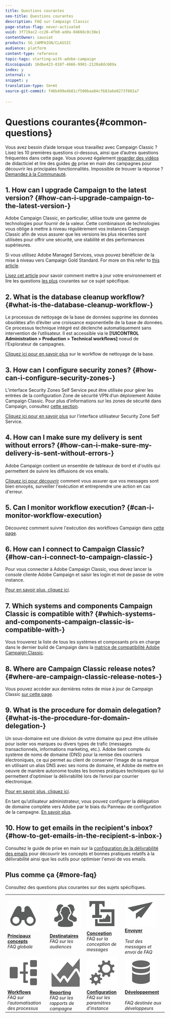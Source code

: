 ```yaml
---
title: Questions courantes
seo-title: Questions courantes
description: FAQ sur Campaign Classic
page-status-flag: never-activated
uuid: 3f719ac2-cc26-4fb0-adda-84666c8c38e1
contentOwner: sauviat
products: SG_CAMPAIGN/CLASSIC
audience: platform
content-type: reference
topic-tags: starting-with-adobe-campaign
discoiquuid: 16dbe423-018f-4666-9901-2120a8dc609a
index: y
internal: n
snippet: y
translation-type: tm+mt
source-git-commit: f46b499e4b81cf500baa84cf683a6e0273f802a7

---
```



# Questions courantes{#common-questions}

Vous avez besoin d’aide lorsque vous travaillez avec Campaign Classic ? Lisez les 10 premières questions ci-dessous, ainsi que d’autres questions fréquentes dans cette page. Vous pouvez également [regarder des vidéos](https://docs.adobe.com/content/help/en/campaign-learn/campaign-classic-tutorials/overview.html) de didacticiel et lire des guides [de](../../platform/using/tutorials.md#step-by-step-guides) prise en main des campagnes pour découvrir les principales fonctionnalités. Impossible de trouver la réponse ? [Demandez à la Communauté](https://forums.adobe.com/community/experience-cloud/marketing-cloud/campaign).

## 1. How can I upgrade Campaign to the latest version? {#how-can-i-upgrade-campaign-to-the-latest-version-}

Adobe Campaign Classic, en particulier, utilise toute une gamme de technologies pour fournir de la valeur. Cette combinaison de technologies vous oblige à mettre à niveau régulièrement vos instances Campaign Classic afin de vous assurer que les versions les plus récentes sont utilisées pour offrir une sécurité, une stabilité et des performances supérieures.

Si vous utilisez Adobe Managed Services, vous pouvez bénéficier de la mise à niveau vers Campaign Gold Standard. For more on this refer to [this article](https://helpx.adobe.com/campaign/kb/gold-standard.html).

[Lisez cet article](https://helpx.adobe.com/campaign/kb/acc-build-upgrade.html) pour savoir comment mettre à jour votre environnement et lire les questions [les plus](https://helpx.adobe.com/campaign/kb/build-upgrade-faq.html) courantes sur ce sujet spécifique.

## 2. What is the database cleanup workflow? {#what-is-the-database-cleanup-workflow-}

Le processus de nettoyage de la base de données supprime les données obsolètes afin d’éviter une croissance exponentielle de la base de données. Ce processus technique intégré est déclenché automatiquement sans intervention de l’utilisateur. Il est accessible via le **[!UICONTROL Administration > Production > Technical workflows]** noeud de l’Explorateur de campagnes.

[Cliquez ici pour en savoir plus](../../production/using/database-cleanup-workflow.md) sur le workflow de nettoyage de la base.

## 3. How can I configure security zones? {#how-can-i-configure-security-zones-}

L’interface Security Zones Self Service peut être utilisée pour gérer les entrées de la configuration Zone de sécurité VPN d’un déploiement Adobe Campaign Classic. Pour plus d’informations sur les zones de sécurité dans Campaign, consultez [cette section](../../installation/using/configuring-campaign-server.md#defining-security-zones).

[Cliquez ici pour en savoir plus](https://helpx.adobe.com/campaign/kb/configuring-security-zones-self-service.html) sur l’interface utilisateur Security Zone Self Service.

## 4. How can I make sure my delivery is sent without errors? {#how-can-i-make-sure-my-delivery-is-sent-without-errors-}

Adobe Campaign contient un ensemble de tableaux de bord et d&#39;outils qui permettent de suivre les diffusions de vos emails.

[Cliquez ici pour découvrir](../../delivery/using/monitoring-a-delivery.md) comment vous assurer que vos messages sont bien envoyés, surveiller l&#39;exécution et entreprendre une action en cas d&#39;erreur.

## 5. Can I monitor workflow execution? {#can-i-monitor-workflow-execution}

Découvrez comment suivre l&#39;exécution des workflows Campaign dans [cette page](../../workflow/using/executing-a-workflow.md).

## 6. How can I connect to Campaign Classic? {#how-can-i-connect-to-campaign-classic-}

Pour vous connecter à Adobe Campaign Classic, vous devez lancer la console cliente Adobe Campaign et saisir les login et mot de passe de votre instance.

[Pour en savoir plus, cliquez ici](../../platform/using/launching-adobe-campaign.md).

## 7. Which systems and components Campaign Classic is compatible with? {#which-systems-and-components-campaign-classic-is-compatible-with-}

Vous trouverez la liste de tous les systèmes et composants pris en charge dans le dernier build de Campaign dans la [matrice de compatibilité Adobe Campaign Classic](https://helpx.adobe.com/campaign/kb/compatibility-matrix.html).

## 8. Where are Campaign Classic release notes? {#where-are-campaign-classic-release-notes-}

Vous pouvez accéder aux dernières notes de mise à jour de Campaign Classic [sur cette page](https://docs.adobe.com/content/help/en/campaign-classic/using/release-notes/latest-release.html).

## 9. What is the procedure for domain delegation? {#what-is-the-procedure-for-domain-delegation-}

Un sous-domaine est une division de votre domaine qui peut être utilisée pour isoler vos marques ou divers types de trafic (messages transactionnels, informations marketing, etc.).
Adobe tient compte du système de noms de domaine (DNS) pour la remise des courriers électroniques, ce qui permet au client de conserver l’image de sa marque en utilisant un alias DNS avec ses noms de domaine, et Adobe de mettre en oeuvre de manière autonome toutes les bonnes pratiques techniques qui lui permettent d’optimiser la délivrabilité lors de l’envoi par courrier électronique.

[Pour en savoir plus, cliquez ici](https://helpx.adobe.com/campaign/kb/domain-name-delegation.html).

En tant qu’utilisateur administrateur, vous pouvez configurer la délégation de domaine complète vers Adobe par le biais du Panneau de configuration de la campagne. [En savoir plus](https://docs.adobe.com/content/help/en/control-panel/using/subdomains-and-certificates/subdomains-branding.html).

## 10. How to get emails in the recipient&#39;s inbox? {#how-to-get-emails-in-the-recipient-s-inbox-}

Consultez le guide de prise en main sur la [configuration de la délivrabilité des emails](https://helpx.adobe.com/campaign/kb/acc-deliverability.html) pour découvrir les concepts et bonnes pratiques relatifs à la délivrabilité ainsi que les outils pour optimiser l&#39;envoi de vos emails.

## Plus comme ça {#more-faq}

Consultez des questions plus courantes sur des sujets spécifiques.

<table>
<tr>
<td>
        <a href="../../platform/using/faq-key-concepts.md"><img alt="conditions" src="assets/icon_start.png"/></a>
        <div><a href="../../platform/using/faq-key-concepts.md"><strong>Principaux concepts</strong></a></div>
        <em>FAQ globale</em>
    </td>
    <td>
        <a href="../../platform/using/faq-audiences.md"><img alt="conditions" src="assets/icon_audience.png"/></a>
        <div><a href="../../platform/using/faq-audiences.md"><strong>Destinataires</strong></a></div>
        <em>FAQ sur les audiences</em>
    </td>
    <td>
        <a href="../../platform/using/faq-designing.md"><img alt="conditions" src="assets/icon_content.png"/></a>
        <div><a href="../../platform/using/faq-designing.md"><strong>Conception</strong></a></div>
        <em>FAQ sur la conception de messages</em>
    </td>
    <td>
        <a href="../../platform/using/faq-messages.md"><img alt="conditions" src="assets/icon_delivery.png"/></a>
        <div><a href="../../platform/using/faq-messages.md"><strong>Envoyer</strong></a></div>
        <br/><em>Test des messages et envoi de FAQ</em>
    </td>
</tr>
<tr>
    <td>
        <a href="../../platform/using/faq-workflows.md"><img alt="conditions" src="assets/icon_process.png"/></a>
        <div><a href="../../platform/using/faq-workflows.md"><strong>Workflows</strong></a></div>
        <em>FAQ sur l’automatisation des processus</em>
    </td>
    <td>
        <a href="../../platform/using/faq-reporting.md"><img alt="conditions" src="assets/icon_report.png"/></a>
        <div><a href="../../platform/using/faq-reporting.md"><strong>Reporting</strong></a></div>
        <em>FAQ sur les rapports de campagne</em>
    </td>
    <td>
        <a href="../../platform/using/faq-campaign-config.md"><img alt="conditions" src="assets/icon_config.png"/></a>
        <div><a href="../../platform/using/faq-campaign-config.md"><strong>Configuration</strong></a></div>
        <em>FAQ sur les paramètres d’instance</em>
    </td>
    <td>
        <a href="../../platform/using/faq-developers.md"><img alt="conditions" src="assets/icon_server.png"/></a>
        <div><a href="../../platform/using/faq-developers.md"><strong>Développement</strong></a></div>
        <br/><em>FAQ destinée aux développeurs</em>
    </td>
    </tr></table>
